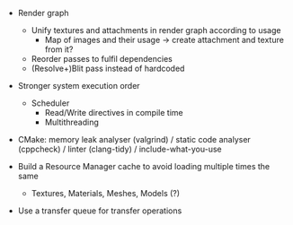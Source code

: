 - Render graph
    - Unify textures and attachments in render graph according to usage
        - Map of images and their usage -> create attachment and texture from it?
    - Reorder passes to fulfil dependencies
    - (Resolve+)Blit pass instead of hardcoded

- Stronger system execution order
    - Scheduler
        - Read/Write directives in compile time
        - Multithreading

- CMake: memory leak analyser (valgrind) / static code analyser (cppcheck) / linter (clang-tidy) / include-what-you-use

- Build a Resource Manager cache to avoid loading multiple times the same 
    - Textures, Materials, Meshes, Models (?)

- Use a transfer queue for transfer operations
